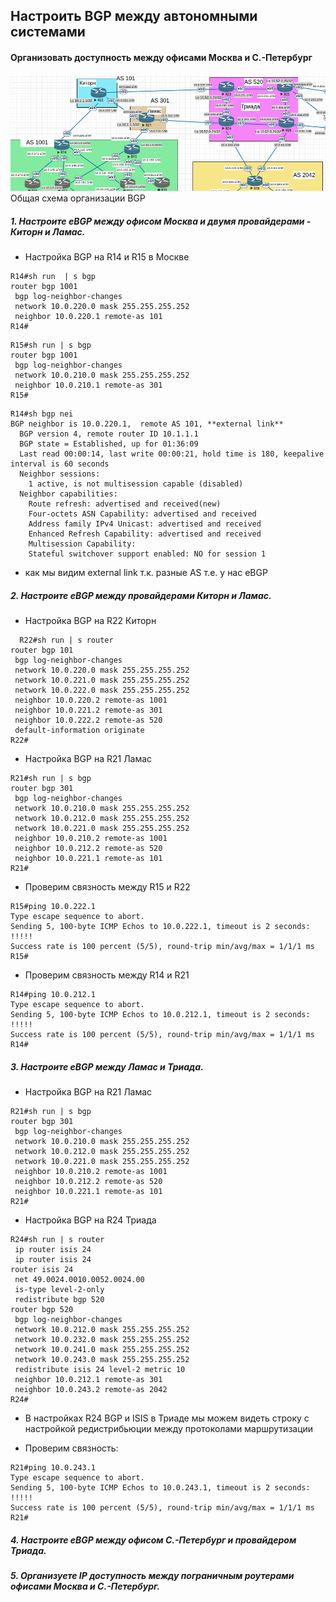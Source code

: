 ## Настроить BGP между автономными системами
#### Организовать доступность между офисами Москва и С.-Петербург

![](https://github.com/Ram170107/Otus_practice_ARR/blob/865fa89d441f52cf2804c38e4a12107a701355c6/labs/lab_9/%D0%A1%D1%85%D0%B5%D0%BC%D0%B0%20BGP.png)
Общая схема организации BGP

##### 1. Настроите eBGP между офисом Москва и двумя провайдерами - Киторн и Ламас.
- Настройка BGP на R14 и R15 в Москве

```
R14#sh run  | s bgp
router bgp 1001
 bgp log-neighbor-changes
 network 10.0.220.0 mask 255.255.255.252
 neighbor 10.0.220.1 remote-as 101
R14#
```

```
R15#sh run | s bgp
router bgp 1001
 bgp log-neighbor-changes
 network 10.0.210.0 mask 255.255.255.252
 neighbor 10.0.210.1 remote-as 301
R15#
```

```
R14#sh bgp nei
BGP neighbor is 10.0.220.1,  remote AS 101, **external link**
  BGP version 4, remote router ID 10.1.1.1
  BGP state = Established, up for 01:36:09
  Last read 00:00:14, last write 00:00:21, hold time is 180, keepalive interval is 60 seconds
  Neighbor sessions:
    1 active, is not multisession capable (disabled)
  Neighbor capabilities:
    Route refresh: advertised and received(new)
    Four-octets ASN Capability: advertised and received
    Address family IPv4 Unicast: advertised and received
    Enhanced Refresh Capability: advertised and received
    Multisession Capability: 
    Stateful switchover support enabled: NO for session 1
```
- как мы видим external link т.к. разные AS т.е. у нас eBGP

##### 2. Настроите eBGP между провайдерами Киторн и Ламас.

- Настройка BGP на R22 Киторн

```
  R22#sh run | s router
router bgp 101
 bgp log-neighbor-changes
 network 10.0.220.0 mask 255.255.255.252
 network 10.0.221.0 mask 255.255.255.252
 network 10.0.222.0 mask 255.255.255.252
 neighbor 10.0.220.2 remote-as 1001
 neighbor 10.0.221.2 remote-as 301
 neighbor 10.0.222.2 remote-as 520
 default-information originate
R22#
```
- Настройка BGP на R21 Ламас

```
R21#sh run | s bgp
router bgp 301
 bgp log-neighbor-changes
 network 10.0.210.0 mask 255.255.255.252
 network 10.0.212.0 mask 255.255.255.252
 network 10.0.221.0 mask 255.255.255.252
 neighbor 10.0.210.2 remote-as 1001
 neighbor 10.0.212.2 remote-as 520
 neighbor 10.0.221.1 remote-as 101
R21#
```
- Проверим связность между R15 и R22
  
```
R15#ping 10.0.222.1
Type escape sequence to abort.
Sending 5, 100-byte ICMP Echos to 10.0.222.1, timeout is 2 seconds:
!!!!!
Success rate is 100 percent (5/5), round-trip min/avg/max = 1/1/1 ms
R15#

```
- Проверим связность между R14 и R21

```
R14#ping 10.0.212.1
Type escape sequence to abort.
Sending 5, 100-byte ICMP Echos to 10.0.212.1, timeout is 2 seconds:
!!!!!
Success rate is 100 percent (5/5), round-trip min/avg/max = 1/1/1 ms
R14#

```
##### 3. Настроите eBGP между Ламас и Триада.
- Настройка BGP на R21 Ламас

```
R21#sh run | s bgp
router bgp 301
 bgp log-neighbor-changes
 network 10.0.210.0 mask 255.255.255.252
 network 10.0.212.0 mask 255.255.255.252
 network 10.0.221.0 mask 255.255.255.252
 neighbor 10.0.210.2 remote-as 1001
 neighbor 10.0.212.2 remote-as 520
 neighbor 10.0.221.1 remote-as 101
R21#
```
- Настройка BGP на R24 Триада
```
R24#sh run | s router
 ip router isis 24
 ip router isis 24
router isis 24
 net 49.0024.0010.0052.0024.00
 is-type level-2-only
 redistribute bgp 520
router bgp 520
 bgp log-neighbor-changes
 network 10.0.212.0 mask 255.255.255.252
 network 10.0.232.0 mask 255.255.255.252
 network 10.0.241.0 mask 255.255.255.252
 network 10.0.243.0 mask 255.255.255.252
 redistribute isis 24 level-2 metric 10
 neighbor 10.0.212.1 remote-as 301
 neighbor 10.0.243.2 remote-as 2042
R24#

```
- В настройках R24 BGP и ISIS в Триаде мы можем видеть строку с настройкой редистрибьюции между протоколами маршрутизации

- Проверим связность:

```
R21#ping 10.0.243.1
Type escape sequence to abort.
Sending 5, 100-byte ICMP Echos to 10.0.243.1, timeout is 2 seconds:
!!!!!
Success rate is 100 percent (5/5), round-trip min/avg/max = 1/1/1 ms
R21#

```
##### 4. Настроите eBGP между офисом С.-Петербург и провайдером Триада.


##### 5. Организуете IP доступность между пограничным роутерами офисами Москва и С.-Петербург.
